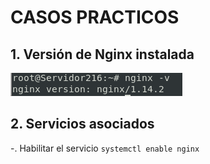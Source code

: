 # CASOS PRACTICOS  

## 1. Versión de Nginx instalada  

![Versión](https://github.com/anasalasro/Nginx/blob/main/tareaNginx/version.png)  

## 2. Servicios asociados
-. Habilitar el servicio
```systemctl enable nginx```
